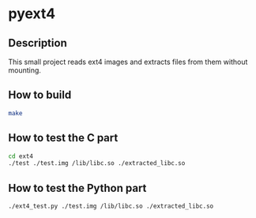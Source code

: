 # pyext4

## Description
This small project reads ext4 images and extracts files from them without mounting.

## How to build
```bash
make
``` 

## How to test the C part 
```bash
cd ext4
./test ./test.img /lib/libc.so ./extracted_libc.so
```

## How to test the Python part
```bash
./ext4_test.py ./test.img /lib/libc.so ./extracted_libc.so
```

